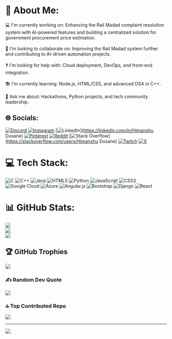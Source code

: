 # 💫 About Me:
💻 I'm currently working on: Enhancing the Rail Madad complaint resolution system with AI-powered features and building a centralized solution for government procurement price estimation.<br><br>🤝 I'm looking to collaborate on: Improving the Rail Madad system further and contributing to AI-driven automation projects.<br><br>❓ I'm looking for help with: Cloud deployment, DevOps, and front-end integration.<br><br>📚 I'm currently learning: Node.js, HTML/CSS, and advanced DSA in C++.<br><br>💬 Ask me about: Hackathons, Python projects, and tech community leadership.


## 🌐 Socials:
[![Discord](https://img.shields.io/badge/Discord-%237289DA.svg?logo=discord&logoColor=white)](https://discord.gg/https://discord.gg/FFRSK5Uy65) [![Instagram](https://img.shields.io/badge/Instagram-%23E4405F.svg?logo=Instagram&logoColor=white)](https://instagram.com/_.Himanxhu_.1) [![LinkedIn](https://img.shields.io/badge/LinkedIn-%230077B5.svg?logo=linkedin&logoColor=white)](https://linkedin.com/in/Himanshu Dusane) [![Pinterest](https://img.shields.io/badge/Pinterest-%23E60023.svg?logo=Pinterest&logoColor=white)](https://pinterest.com/Himanshu252005) [![Reddit](https://img.shields.io/badge/Reddit-%23FF4500.svg?logo=Reddit&logoColor=white)](https://reddit.com/user/Himanxhu) [![Stack Overflow](https://img.shields.io/badge/-Stackoverflow-FE7A16?logo=stack-overflow&logoColor=white)](https://stackoverflow.com/users/Himanshu Dusane) [![Twitch](https://img.shields.io/badge/Twitch-%239146FF.svg?logo=Twitch&logoColor=white)](https://twitch.tv/Raven20001321) [![X](https://img.shields.io/badge/X-black.svg?logo=X&logoColor=white)](https://x.com/Himansh09078370) 

# 💻 Tech Stack:
![C](https://img.shields.io/badge/c-%2300599C.svg?style=for-the-badge&logo=c&logoColor=white) ![C++](https://img.shields.io/badge/c++-%2300599C.svg?style=for-the-badge&logo=c%2B%2B&logoColor=white) ![Java](https://img.shields.io/badge/java-%23ED8B00.svg?style=for-the-badge&logo=openjdk&logoColor=white) ![HTML5](https://img.shields.io/badge/html5-%23E34F26.svg?style=for-the-badge&logo=html5&logoColor=white) ![Python](https://img.shields.io/badge/python-3670A0?style=for-the-badge&logo=python&logoColor=ffdd54) ![JavaScript](https://img.shields.io/badge/javascript-%23323330.svg?style=for-the-badge&logo=javascript&logoColor=%23F7DF1E) ![CSS3](https://img.shields.io/badge/css3-%231572B6.svg?style=for-the-badge&logo=css3&logoColor=white) ![Google Cloud](https://img.shields.io/badge/GoogleCloud-%234285F4.svg?style=for-the-badge&logo=google-cloud&logoColor=white) ![Azure](https://img.shields.io/badge/azure-%230072C6.svg?style=for-the-badge&logo=microsoftazure&logoColor=white) ![Angular.js](https://img.shields.io/badge/angular.js-%23E23237.svg?style=for-the-badge&logo=angularjs&logoColor=white) ![Bootstrap](https://img.shields.io/badge/bootstrap-%238511FA.svg?style=for-the-badge&logo=bootstrap&logoColor=white) ![Django](https://img.shields.io/badge/django-%23092E20.svg?style=for-the-badge&logo=django&logoColor=white) ![React](https://img.shields.io/badge/react-%2320232a.svg?style=for-the-badge&logo=react&logoColor=%2361DAFB)
# 📊 GitHub Stats:
![](https://github-readme-stats.vercel.app/api?username=Himanshu25102005&theme=dark&hide_border=false&include_all_commits=false&count_private=false)<br/>
![](https://github-readme-streak-stats.herokuapp.com/?user=Himanshu25102005&theme=dark&hide_border=false)<br/>
![](https://github-readme-stats.vercel.app/api/top-langs/?username=Himanshu25102005&theme=dark&hide_border=false&include_all_commits=false&count_private=false&layout=compact)

## 🏆 GitHub Trophies
![](https://github-profile-trophy.vercel.app/?username=Himanshu25102005&theme=radical&no-frame=false&no-bg=true&margin-w=4)

### ✍️ Random Dev Quote
![](https://quotes-github-readme.vercel.app/api?type=horizontal&theme=radical)

### 🔝 Top Contributed Repo
![](https://github-contributor-stats.vercel.app/api?username=Himanshu25102005&limit=5&theme=dark&combine_all_yearly_contributions=true)

---
[![](https://visitcount.itsvg.in/api?id=Himanshu25102005&icon=0&color=0)](https://visitcount.itsvg.in)

<!-- Proudly created with GPRM ( https://gprm.itsvg.in ) -->
